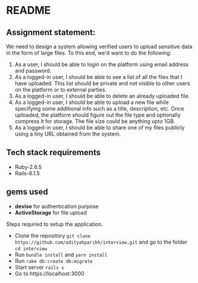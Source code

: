 # README

## Assignment statement:
We need to design a system allowing verified users to upload sensitive data in the form of large
files. To this end, we'd want to do the following:
1. As a user, I should be able to login on the platform using email address and password.
2. As a logged-in user, I should be able to see a list of all the files that I have uploaded.
This list should be private and not visible to other users on the platform or to external
parties.
3. As a logged-in user, I should be able to delete an already uploaded file.
4. As a logged-in user, I should be able to upload a new file while specifying some
additional info such as a title, description, etc. Once uploaded, the platform should
figure out the file type and optionally compress it for storage. The file size could be
anything upto 1GB.
5. As a logged-in user, I should be able to share one of my files publicly using a tiny URL
obtained from the system.

## Tech stack requirements
- Ruby-2.6.5
- Rails-6.1.5

## gems used
- **devise** for authentication purpose
- **ActiveStorage** for file upload

Steps required to setup the application.

- Clone the repository ```git clone https://github.com/adityahparikh/interview.git``` and go to the folder ```cd interview```
- Run ```bundle install``` and ```yarn install```
- Run ```rake db:create db:migrate```
-  Start server ```rails s```
- Go to https://localhost:3000